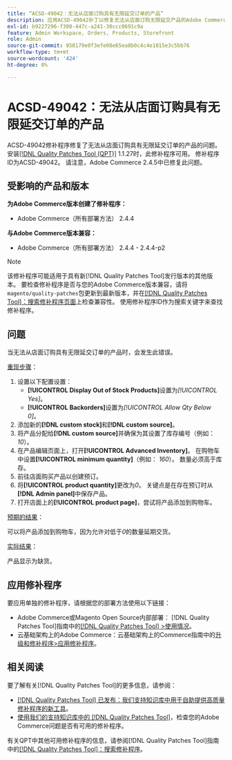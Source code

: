 ```yaml
---
title: “ACSD-49042：无法从店面订购具有无限延交订单的产品”
description: 应用ACSD-49042补丁以修复无法从店面订购无限延交产品的Adobe Commerce问题。
exl-id: b9227296-f300-447c-a241-30ccc0691c9a
feature: Admin Workspace, Orders, Products, Storefront
role: Admin
source-git-commit: 958179e0f3efe08e65ea8b0c4c4e1015e3c5bb76
workflow-type: tm+mt
source-wordcount: '424'
ht-degree: 0%

---
```


# ACSD-49042：无法从店面订购具有无限延交订单的产品

ACSD-49042修补程序修复了无法从店面订购具有无限延交订单的产品的问题。 安装[[!DNL Quality Patches Tool (QPT)]](/help/announcements/adobe-commerce-announcements/magento-quality-patches-released-new-tool-to-self-serve-quality-patches.md) 1.1.27时，此修补程序可用。 修补程序ID为ACSD-49042。 请注意，Adobe Commerce 2.4.5中已修复此问题。

## 受影响的产品和版本

**为Adobe Commerce版本创建了修补程序：**

* Adobe Commerce（所有部署方法） 2.4.4

**与Adobe Commerce版本兼容：**

* Adobe Commerce（所有部署方法） 2.4.4 - 2.4.4-p2

>[!NOTE]
>
>该修补程序可能适用于具有新[!DNL Quality Patches Tool]发行版本的其他版本。 要检查修补程序是否与您的Adobe Commerce版本兼容，请将`magento/quality-patches`包更新到最新版本，并在[[!DNL Quality Patches Tool]：搜索修补程序页面](https://experienceleague.adobe.com/tools/commerce-quality-patches/index.html)上检查兼容性。 使用修补程序ID作为搜索关键字来查找修补程序。

## 问题

当无法从店面订购具有无限延交订单的产品时，会发生此错误。

<u>重现步骤</u>：

1. 设置以下配置设置：
   * **[!UICONTROL Display Out of Stock Products]**&#x200B;设置为&#x200B;*[!UICONTROL Yes]*。
   * **[!UICONTROL Backorders]**&#x200B;设置为&#x200B;*[!UICONTROL Allow Qty Below 0]*。
1. 添加新的&#x200B;**[!DNL custom stock]**&#x200B;和&#x200B;**[!DNL custom source]**。
1. 将产品分配给&#x200B;**[!DNL custom source]**&#x200B;并确保为其设置了库存编号（例如： *10*）。
1. 在产品编辑页面上，打开&#x200B;**[!UICONTROL Advanced Inventory]**。 在购物车中设置&#x200B;**[!UICONTROL minimum quantity]**（例如： *160*）。 数量必须高于库存。
1. 前往店面购买产品以创建预订。
1. 将&#x200B;**[!UICONTROL product quantity]**&#x200B;更改为&#x200B;*0*。 关键点是在存在预订时从&#x200B;**[!DNL Admin panel]**&#x200B;中保存产品。
1. 打开店面上的&#x200B;**[!UICONTROL product page]**，尝试将产品添加到购物车。

<u>预期的结果</u>：

可以将产品添加到购物车，因为允许对低于&#x200B;*0*&#x200B;的数量延期交货。

<u>实际结果</u>：

产品显示为缺货。

## 应用修补程序

要应用单独的修补程序，请根据您的部署方法使用以下链接：

* Adobe Commerce或Magento Open Source内部部署： [!DNL Quality Patches Tool]指南中的[[!DNL Quality Patches Tool] >使用情况](https://experienceleague.adobe.com/docs/commerce-operations/tools/quality-patches-tool/usage.html)。
* 云基础架构上的Adobe Commerce：云基础架构上的Commerce指南中的[升级和修补程序>应用修补程序](https://experienceleague.adobe.com/docs/commerce-cloud-service/user-guide/develop/upgrade/apply-patches.html)。

## 相关阅读

要了解有关[!DNL Quality Patches Tool]的更多信息，请参阅：

* [[!DNL Quality Patches Tool] 已发布：我们支持知识库中用于自助提供高质量修补程序的新工具](/help/announcements/adobe-commerce-announcements/magento-quality-patches-released-new-tool-to-self-serve-quality-patches.md)。
* [使用我们的支持知识库中的 [!DNL Quality Patches Tool]](/help/support-tools/patches-available-in-qpt-tool/check-patch-for-magento-issue-with-magento-quality-patches.md)，检查您的Adobe Commerce问题是否有可用的修补程序。

有关QPT中其他可用修补程序的信息，请参阅[!DNL Quality Patches Tool]指南中的[[!DNL Quality Patches Tool]：搜索修补程序](https://experienceleague.adobe.com/tools/commerce-quality-patches/index.html)。
